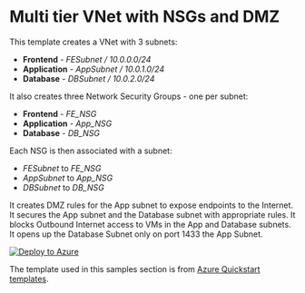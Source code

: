 # Multi tier VNet with NSGs and DMZ

This template creates a VNet with 3 subnets:

* **Frontend** - _FESubnet / 10.0.0.0/24_
* **Application** - _AppSubnet / 10.0.1.0/24_
* **Database** - _DBSubnet / 10.0.2.0/24_

It also creates three Network Security Groups - one per subnet:

* **Frontend** - _FE_NSG_
* **Application** - _App_NSG_
* **Database** - _DB_NSG_

Each NSG is then associated with a subnet:

* _FESubnet_ to _FE_NSG_
* _AppSubnet_ to _App_NSG_
* _DBSubnet_ to _DB_NSG_

It creates DMZ rules for the App subnet to expose endpoints to the Internet. It secures the App subnet and the Database subnet with appropriate rules. It blocks Outbound Internet access to VMs in the App and Database subnets. It opens up the Database Subnet only on port 1433 the App Subnet.

[![Deploy to Azure](https://aka.ms/deploytoazurebutton)](https://portal.azure.com/#create/Microsoft.Template/uri/https%3A%2F%2Fraw.githubusercontent.com%2Fdupuyjs%2FAzPester%2Fmain%2FSamples%2FNetwork%2Fnsg-dmz-in-vnet%2Farm%2Fazuredeploy.json)

The template used in this samples section is from [Azure Quickstart templates](https://github.com/Azure/azure-quickstart-templates/blob/master/quickstarts/microsoft.network/nsg-dmz-in-vnet).
